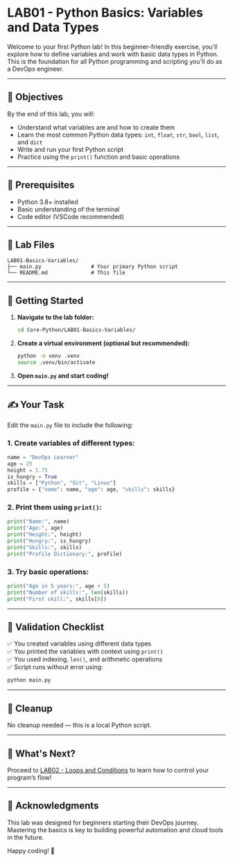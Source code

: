 # LAB01 - Python Basics: Variables and Data Types

Welcome to your first Python lab! In this beginner-friendly exercise, you'll explore how to define variables and work with basic data types in Python. This is the foundation for all Python programming and scripting you'll do as a DevOps engineer.

---

## 🎯 Objectives

By the end of this lab, you will:
- Understand what variables are and how to create them
- Learn the most common Python data types: `int`, `float`, `str`, `bool`, `list`, and `dict`
- Write and run your first Python script
- Practice using the `print()` function and basic operations

---

## 🧰 Prerequisites

- Python 3.8+ installed
- Basic understanding of the terminal
- Code editor (VSCode recommended)

---

## 📁 Lab Files

```
LAB01-Basics-Variables/
├── main.py                # Your primary Python script
└── README.md              # This file
```

---

## 🚀 Getting Started

1. **Navigate to the lab folder:**
   ```bash
   cd Core-Python/LAB01-Basics-Variables/
   ```

2. **Create a virtual environment (optional but recommended):**
   ```bash
   python -m venv .venv
   source .venv/bin/activate
   ```

3. **Open `main.py` and start coding!**

---

## ✍️ Your Task

Edit the `main.py` file to include the following:

### 1. Create variables of different types:
```python
name = "DevOps Learner"
age = 25
height = 1.75
is_hungry = True
skills = ["Python", "Git", "Linux"]
profile = {"name": name, "age": age, "skills": skills}
```

### 2. Print them using `print()`:
```python
print("Name:", name)
print("Age:", age)
print("Height:", height)
print("Hungry:", is_hungry)
print("Skills:", skills)
print("Profile Dictionary:", profile)
```

### 3. Try basic operations:
```python
print("Age in 5 years:", age + 5)
print("Number of skills:", len(skills))
print("First skill:", skills[0])
```

---

## 🧪 Validation Checklist

✅ You created variables using different data types  
✅ You printed the variables with context using `print()`  
✅ You used indexing, `len()`, and arithmetic operations  
✅ Script runs without error using:
```bash
python main.py
```

---

## 🧹 Cleanup
No cleanup needed — this is a local Python script.

---

## 💬 What's Next?
Proceed to [LAB02 - Loops and Conditions](../LAB02-Loops-and-Conditions/) to learn how to control your program’s flow!

---

## 🙏 Acknowledgments
This lab was designed for beginners starting their DevOps journey. Mastering the basics is key to building powerful automation and cloud tools in the future.

Happy coding! 🐍

